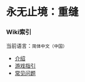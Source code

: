 # 永无止境：重缝
### Wiki索引

当前语言：`简体中文（中国）`

- [介绍](https://github.com/DM-Earth/Cabricality/blob/packwiz/1.18.2/quilt/dev/docs/readme/zh_cn.md)
- [游戏指引](https://github.com/DM-Earth/Cabricality/wiki/简体中文)
- [常见问题](https://github.com/DM-Earth/Cabricality/blob/packwiz/1.18.2/quilt/dev/docs/faq/zh_cn.md)
